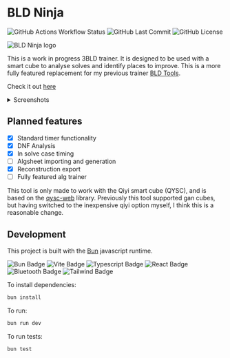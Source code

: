 # BLD Ninja

![GitHub Actions Workflow Status](https://img.shields.io/github/actions/workflow/status/simonkellly/bld-ninja/pages.yml?style=for-the-badge)
![GitHub Last Commit](https://img.shields.io/github/last-commit/simonkellly/bld-ninja?style=for-the-badge)
![GitHub License](https://img.shields.io/github/license/simonkellly/bld-ninja?style=for-the-badge)

![BLD Ninja logo](https://simonkellly.github.io/bld-ninja/bldninja-logo-v1.svg)

This is a work in progress 3BLD trainer. It is designed to be used with a smart cube to analyse solves and identify places to improve.
This is a more fully featured replacement for my previous trainer [BLD Tools](https://github.com/simonkellly/bld-tools).

Check it out [here](https://simonkellly.github.io/bld-ninja/)

<details>
  <summary>Screenshots</summary>

  ![Timer Screenshot](https://simonkellly.github.io/bld-ninja/timer-screenshot.jpeg)
  ![Timer Screenshot](https://simonkellly.github.io/bld-ninja/solve-screenshot.jpeg)
</details>

## Planned features

- [X] Standard timer functionality
- [X] DNF Analysis
- [X] In solve case timing
- [ ] Algsheet importing and generation
- [X] Reconstruction export
- [ ] Fully featured alg trainer

This tool is only made to work with the Qiyi smart cube (QYSC), and is based on the [qysc-web](https://github.com/simonkellly/qysc-web) library.
Previously this tool supported gan cubes, but having switched to the inexpensive qiyi option myself, I think this is a reasonable change.

## Development

This project is built with the [Bun](https://bun.sh) javascript runtime.

![Bun Badge](https://img.shields.io/badge/Bun-000000.svg?style=for-the-badge&logo=Bun&logoColor=white)
![Vite Badge](https://img.shields.io/badge/Vite-646CFF.svg?style=for-the-badge&logo=Vite&logoColor=white)
![Typescript Badge](https://img.shields.io/badge/TypeScript-3178C6.svg?style=for-the-badge&logo=TypeScript&logoColor=white)
![React Badge](https://img.shields.io/badge/React-61DAFB.svg?style=for-the-badge&logo=React&logoColor=black)
![Bluetooth Badge](https://img.shields.io/badge/Bluetooth-0082FC.svg?style=for-the-badge&logo=Bluetooth&logoColor=white)
![Tailwind Badge](https://img.shields.io/badge/Tailwind%20CSS-06B6D4.svg?style=for-the-badge&logo=Tailwind-CSS&logoColor=white)

To install dependencies:

```bash
bun install
```

To run:

```bash
bun run dev
```

To run tests:

```bash
bun test
```